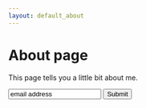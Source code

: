 ```yaml
---
layout: default_about
---
```


# About page

This page tells you a little bit about me.

<form>
 <input id="myform" type="text" name="in" value="email address" action="javascript:alert(in);" />
 <button type="submit">Submit</button>
</form>

